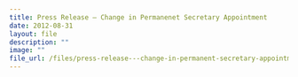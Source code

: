 ```yaml
---
title: Press Release – Change in Permanenet Secretary Appointment
date: 2012-08-31
layout: file
description: ""
image: ""
file_url: /files/press-release---change-in-permanent-secretary-appointment.pdf
---
```

